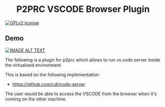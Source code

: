 <h1 align="center">
  <br>
  P2PRC VSCODE Browser Plugin
  <br>
</h1>

<!-- seperator -->


[![GPLv2 license](https://img.shields.io/badge/License-GPLv2-blue.svg)](http://perso.crans.org/besson/LICENSE.html)

## Demo 
[![IMAGE ALT TEXT](https://i.ytimg.com/vi/hjN3ef1d-vw/hqdefault.jpg)](https://www.youtube.com/watch?v=hjN3ef1d-vw "VS code server plugin demo")

The following is a plugin for p2prc which allows to run vs code server inside the virtualized environment.

This is based on the following implementation:
- https://github.com/cdr/code-server

The user would be able to access the VSCODE from 
the browser when it's running on the other machine. 


